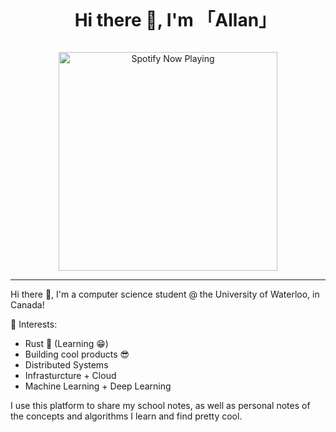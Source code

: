 <div id="user-content-toc" align="center">
  <ul align="center">
    <summary><h1 style="display: inline-block">Hi there 👋, I'm 「Allan」 </h1></summary>
  </ul>
</div>

<div align="center">
  <a href="https://spotify-github-profile.vercel.app/api/view?uid=allanyin17&redirect=true">
    <img src="https://spotify-github-profile.vercel.app/api/view?uid=allanyin17&cover_image=true&theme=novatorem&show_offline=false&background_color=000000&interchange=false&bar_color=53b14f&bar_color_cover=false" alt="Spotify Now Playing" width="350" />
  </a>
</div>

---

Hi there 👋, I'm a computer science student @ the University of Waterloo, in Canada!

🌱 Interests:

- Rust 🦀 (Learning 😁)
- Building cool products 😎
- Distributed Systems
- Infrasturcture + Cloud
- Machine Learning + Deep Learning

I use this platform to share my school notes, as well as personal notes of the concepts and algorithms I learn and find pretty cool.
